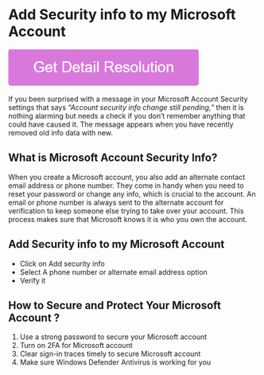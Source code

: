 # Add Security info to my Microsoft Account 

[![Add Security info to my Microsoft Account](gett-stateed.png)](https://icncomputer.com/add-security-info-to-my-microsoft-account/)

If you been surprised with a message in your Microsoft Account Security settings that says *“Account security info change still pending,”*  then it is nothing alarming but needs a check if you don’t remember anything that could have caused it. The message appears when you have recently removed old info data with new.

## What is Microsoft Account Security Info?

When you create a Microsoft account, you also add an alternate contact email address or phone number. They come in handy when you need to reset your password or change any info, which is crucial to the account. An email or phone number is always sent to the alternate account for verification to keep someone else trying to take over your account. This process makes sure that Microsoft knows it is who you own the account.

## Add Security info to my Microsoft Account 

* Click on Add security info
* Select A phone number or alternate email address option
* Verify it

## How to Secure and Protect Your Microsoft Account ?

1. Use a strong password to secure your Microsoft account
2. Turn on 2FA for Microsoft account
3. Clear sign-in traces timely to secure Microsoft account
4. Make sure Windows Defender Antivirus is working for you
